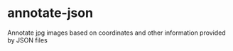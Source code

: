 # annotate-json
Annotate jpg images based on coordinates and other information provided by JSON files
